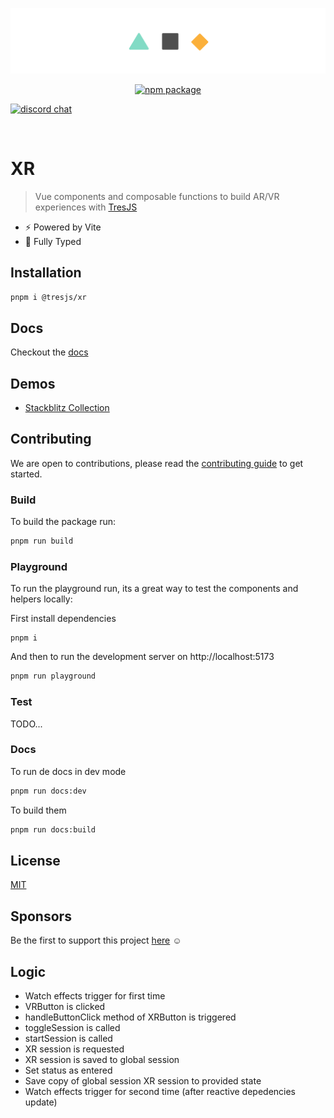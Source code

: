 ![repository-banner.png](/public/repo-banner.png)

<p align="center">
  <a href="https://www.npmjs.com/package/@tresjs/core"><img src="https://img.shields.io/npm/v/@tresjs/xr?color=%2382DBCA" alt="npm package"></a>

<a href="https://discord.gg/UCr96AQmWn"><img src="https://img.shields.io/badge/chat-discord-purple?style=flat&logo=discord" alt="discord chat"></a>

</p>
<br/>

# XR

> Vue components and composable functions to build AR/VR experiences with [TresJS](https://tresjs.org)

- ⚡️ Powered by Vite
- 🦾 Fully Typed

## Installation

```bash
pnpm i @tresjs/xr
```

## Docs

Checkout the [docs](https://xr.tresjs.org/)

## Demos

- [Stackblitz Collection](https://stackblitz.com/@alvarosabu/collections/tresjs)

## Contributing

We are open to contributions, please read the [contributing guide](https://github.com/Tresjs/tres/blob/main/CONTRIBUTING.md) to get started.

### Build

To build the package run:

```bash
pnpm run build
```

### Playground

To run the playground run, its a great way to test the components and helpers locally:

First install dependencies

```
pnpm i
```

And then to run the development server on http://localhost:5173

```bash
pnpm run playground
```

### Test

TODO...

### Docs

To run de docs in dev mode

```bash
pnpm run docs:dev
```

To build them

```bash
pnpm run docs:build
```

## License

[MIT](/LICENSE)

## Sponsors

Be the first to support this project [here](https://github.com/sponsors/tresjs) ☺️

## Logic
- Watch effects trigger for first time
- VRButton is clicked
- handleButtonClick method of XRButton is triggered
- toggleSession is called
- startSession is called
- XR session is requested
- XR session is saved to global session
- Set status as entered
- Save copy of global session XR session to provided state
- Watch effects trigger for second time (after reactive depedencies update)
